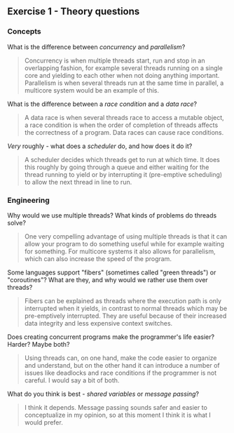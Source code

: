 Exercise 1 - Theory questions
-----------------------------

### Concepts

What is the difference between *concurrency* and *parallelism*?
> Concurrency is when multiple threads start, run and stop in an overlapping fashion, for example several threads running on a single core and yielding to each other when not doing anything important. Parallelism is when several threads run at the same time in parallel, a multicore system would be an example of this.

What is the difference between a *race condition* and a *data race*? 
> A data race is when several threads race to access a mutable object, a race condition is when the order of completion of threads affects the correctness of a program. Data races can cause race conditions.
 
*Very* roughly - what does a *scheduler* do, and how does it do it?
> A scheduler decides which threads get to run at which time. It does this roughly by going through a queue and either waiting for the thread running to yield or by interrupting it (pre-emptive scheduling) to allow the next thread in line to run.


### Engineering

Why would we use multiple threads? What kinds of problems do threads solve?
> One very compelling advantage of using multiple threads is that it can allow your program to do something useful while for example waiting for something. For multicore systems it also allows for parallelism, which can also increase the speed of the program.

Some languages support "fibers" (sometimes called "green threads") or "coroutines"? What are they, and why would we rather use them over threads?
> Fibers can be explained as threads where the execution path is only interrupted when it yields, in contrast to normal threads which may be pre-emptively interrupted. They are useful because of their increased data integrity and less expensive context switches. 

Does creating concurrent programs make the programmer's life easier? Harder? Maybe both?
> Using threads can, on one hand, make the code easier to organize and understand, but on the other hand it can introduce a number of issues like deadlocks and race conditions if the programmer is not careful. I would say a bit of both.

What do you think is best - *shared variables* or *message passing*?
> I think it depends. Message passing sounds safer and easier to conceptualize in my opinion, so at this moment I think it is what I would prefer.